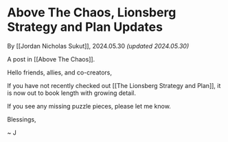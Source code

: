 # Above The Chaos, Lionsberg Strategy and Plan Updates

By [[Jordan Nicholas Sukut]], 2024.05.30 _(updated 2024.05.30)_

A post in [[Above The Chaos]]. 

Hello friends, allies, and co-creators, 

If you have not recently checked out [[The Lionsberg Strategy and Plan]], it is now out to book length with growing detail. 

If you see any missing puzzle pieces, please let me know. 

Blessings, 

~ J 
